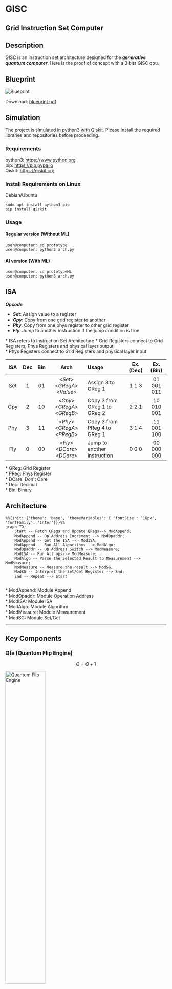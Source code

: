 # GISC
## Grid Instruction Set Computer

## Description
GISC is an instruction set architecture designed for the ***generative quantum computer***. Here is the proof of concept with a 3 bits GISC qpu. 

## Blueprint
<img src="photos/blueprint.png" title="Blueprint">  

Download: [blueprint.pdf](blueprint.pdf)  

## Simulation
The project is simulated in python3 with Qiskit. Please install the required libraries and repositories before proceeding.


### Requirements
python3: https://www.python.org  
pip:  https://pip.pypa.io  
Qiskit: https://qiskit.org  

### Install Requirements on Linux
Debian/Ubuntu  
```
sudo apt install python3-pip
pip install qiskit
```

### Usage

#### Regular version (Without ML)
```
user@computer: cd prototype
user@computer: python3 arch.py
```

#### AI version (With ML)
```
user@computer: cd prototypeML
user@computer: python3 arch.py
```

## ISA
***Opcode***  
- ***Set***: Assign value to a register
- ***Cpy***: Copy from one grid register to another
- ***Phy***: Copy from one phys register to other grid register
- ***Fly***: Jump to another instruction if the jump condition is true

\* ISA refers to Instruction Set Architecture
\* Grid Registers connect to Grid Registers, Phys Registers and physical layer output  
\* Phys Registers connect to Grid Registers and physical layer input  


| ISA | Dec | Bin | Arch | Usage | Ex. (Dec) |Ex. (Bin)
| :--:|:-:| :-: | :----: | :---- |:-: |:-:|
| Set |1| 01 | <_Set_> <_GRegA_>  <_Value_> | Assign 3 to GReg 1 |1 1 3| 01 001 011 |
| Cpy |2| 10 | <_Cpy_> <_GRegA_>  <_GRegB_> | Copy 3 from GReg 1 to GReg 2 |2 2 1| 10 010 001 |
| Phy |3| 11 | <_Phy_> <_GRegA_>  <_PRegB_> | Copy 3 from PReg 4 to GReg 1 |3 1 4| 11 001 100 |
| Fly |0| 00 | <_Fly_> <_DCare_>  <_DCare_> | Jump to another instruction |0 0 0| 00 000 000 |

\* GReg: Grid Register  
\* PReg: Phys Register  
\* DCare: Don't Care  
\* Dec: Decimal  
\* Bin: Binary  




## Architecture

```mermaid
%%{init: {'theme': 'base', 'themeVariables': { 'fontSize': '18px', 'fontFamily': 'Inter'}}}%%
graph TD;
    Start -- Fetch CRegs and Update QRegs--> ModAppend;
    ModAppend -- Op Address Increment --> ModOpaddr;
    ModAppend -- Get the ISA --> ModISA;
    ModAppend -- Run All Algorithms --> ModAlgo;
    ModOpaddr -- Op Address Switch --> ModMeasure;
    ModISA -- Run All ops--> ModMeasure;
    ModAlgo -- Parse the Selected Result to Measurement --> ModMeasure;
    ModMeasure -- Measure the result --> ModSG;
    ModSG -- Interpret the Set/Get Register --> End;
    End -- Repeat --> Start
    
```

\* ModAppend: Module Append  
\* ModOpaddr: Module Operation Address  
\* ModISA: Module ISA  
\* ModAlgo: Module Algorithm  
\* ModMeasure: Module Measurement  
\* ModSG: Module Set/Get

------------------------------------------------------------
## Key Components

### Qfe (Quantum Flip Engine)
$$ Q = Q + 1 $$

<img src="photos/qfe.png" title="Quantum Flip Engine" width=50%>

Demo: [qfe.py](backup/qfe.py)  

Usage:  
```
user@computer: cd backup
user@computer: python3 qfe.py
```
Sample Output:  
```
0b0,0001,1
0b1,0010,2
0b10,0011,3
0b11,0100,4
0b100,0101,5
0b101,0110,6
0b110,0111,7
0b111,1000,8
0b1000,1001,9
0b1001,1010,10
0b1010,1011,11
0b1011,1100,12
0b1100,1101,13
0b1101,1110,14
0b1110,1111,15
0b1111,0000,0
```
Explain: Qfe iterates from 0 to 15 



11 0
10 1
01 1
00 0

### Arithmetic

#### Flip

$$ C = A \wedge B  $$


<img src="photos/qFlip.png" title="Quantum Flip" width=50%>

Demo: [qAlgoFlip.py](backup/qAlgoFlip.py)  

Usage:  
```
user@computer: cd backup
user@computer: python3 qAlgoFlip.py
```

Sample Input:  
```
inputA(0-7):5
inputB(0-7):3
```
Sample Output:  
```
110
6
```
Explain: 101 f 011 = 110  

#### Mask

$$ C = A \ and \ B $$

<img src="photos/qMask.png" title="Quantum Mask" width=40%>

Demo: [qAlgoMask.py](backup/qAlgoMask.py)  

Usage:  
```
user@computer: cd backup
user@computer: python3 qAlgoMask.py
```

Sample Input:  
```
inputA(0-7):5
inputB(0-7):3
```
Sample Output:  
```
001
1
```
Explain: 101 & 011 = 001  



#### Shift
$$ C = B[0] \ ? \ A >> 1 \ : \ A << 1 $$


<img src="photos/qShift.png" title="Quantum Shift">

Demo: [qAlgoShift.py](backup/qAlgoShift.py)  

Usage:  
```
user@computer: cd backup
user@computer: python3 qAlgoShift.py
```

Sample Input 1:  
```
inputA(0-7):2
inputB(0-7):0
```
Sample Output 1:  
```
100
4
```
Explain: 2 << 1 = 4  

Sample Input 2:  
```
inputA(0-7):2
inputB(0-7):1
```
Sample Output 2:  
```
001
1
```
Explain: 2 >> 1 = 1  

#### Equal to
$$ C = (A == B) $$

<img src="photos/qEq.png" title="Quantum Equal to">


Demo: [qAlgoEq.py](backup/qAlgoEq.py)  

Usage:  
```
user@computer: cd backup
user@computer: python3 qAlgoEq.py
```

Sample Input 1:  
```
inputA(0-7):5
inputB(0-7):5
```
Sample Output 1:  
```
111
1
```
Explain: 5 == 5 = 1  

Sample Input 2:  
```
inputA(0-7):6
inputB(0-7):5
```
Sample Output 2:  
```
100
0
```
Explain: 6 == 5 = 0  

#### Greater Than 

$$ C = A > B $$
<img src="photos/qGt.png" title="Quantum Greater Than">

Demo: [qAlgoGt.py](backup/qAlgoGt.py)  

Usage:  
```
user@computer: cd backup
user@computer: python3 qAlgoGt.py
```

Sample Input 1:  
```
inputA(0-7):5
inputB(0-7):5
```
Sample Output 1:  
```
0000
0
```
Explain: 5 > 5 = 0  

Sample Input 2:  
```
inputA(0-7):6
inputB(0-7):5
```
Sample Output 2:  
```
0001
1
```
Explain: 6 > 5 = 1  

#### Addition 
$$ C = A + B $$

<img src="photos/qAdd.png" title="Quantum Addition">

Demo: [qAlgoAdd.py](backup/qAlgoAdd.py)  

Usage:  
```
user@computer: cd backup
user@computer: python3 qAlgoAdd.py
```

Sample Input:  
```
inputA(0-7):7
inputB(0-7):6
```
Sample Output:  
```
1101
1
0
1
1
13
```
Explain: 7+6 = 13  

#### Multiplication  
$$ C = A * B $$

<img src="photos/qMul.png" title="Quantum Multiplication">

Demo: [qAlgoMul.py](backup/qAlgoMul.py)  

Usage:  
```
user@computer: cd backup
user@computer: python3 qAlgoMul.py
```

Sample Input:  
```
inputA(0-7):3
inputB(0-7):4
```
Sample Output:  
```
001100
12
```
Explain: 3*4 = 12  

### Machine Learning

#### Angle versus Probablity

$$ P = N(D) $$

P: Probability
D: Degree
N: Normalize

<img src="photos/avp.png" title="Angle Versus Probability" width=50%>

Demo: [avp.py](backup/ml/avp.py)  

Usage:  
```
user@computer: cd backup/ml
user@computer: python3 avp.py
```
Sample Input/Output:  
```
Rotated Angle: 45

Expected Measured probablity:  14.645%
Expected Normalized Probability: 25.000%
Result:  {'1': 14785, '0': 85215}

Actual Measured Probability: 14.785%
Actual Normalized Probability: 25.126%
Error Rate:  0.502%

```
Explain: 45 degree is equalvalent to 25% hitting rate.

In Depth

|Degree|Probability|
|:-|-:|
|45 		| ~25%|
|90 		| ~50%|
|135 		| ~75%|
|180 		| ~100%|

#### QML Mapping

<img src="photos/qml_mapping.png" title="QML Mapping" width=50%>

Demo: [qml_mapping.py](backup/ml/qml_mapping.py)  

Usage:  
```
user@computer: cd backup/ml/qml_mapping
user@computer: python3 qml_mapping.py
```
Sample Input/Output:  
```
Purple Image finder 
Description: Check if the image is purple

Original Image:
px0 [ 128.0 0.0 112.0 ]
px1 [ 130.0 100.0 132.0 ]
px2 [ 150.0 20.0 160.0 ]
px3 [ 150.0 40.0 100.0 ]

Normalized Image:
px0 [ 1.58 0.00 1.38 ]
px1 [ 1.60 1.23 1.63 ]
px2 [ 1.85 0.25 1.97 ]
px3 [ 1.85 0.49 1.23 ]

Original Weight [ 139.50 40.00 126.00 ]

Normalized Weight [ 1.69 0.32 1.51 ]

Probability of Matching 88.19 %

Matched: Kinda
```
Explain: The purple image finder maps the pre-calcuated weight to determine whether the 2x2 image is purple color or not.

#### QML Learning

<img src="photos/qml_learning.png" title="QML Learning" width=50%>

Demo: [qml_learning.py](backup/ml/qml_learning.py)  

Usage:  
```
user@computer: cd backup/ml/qml_learning
user@computer: python3 qml_learning.py
```
Sample Input/Output:  
```
Purple Image Trainer 
Description: Find the decent weight

Training ...

Group  0

r:  [506, 250, 76, 57, 114, 261, 488]
g:  [127, 158, 284, 468, 628, 749, 792]
b:  [504, 388, 268, 227, 251, 377, 497]

index of desired r,g,b:  3 0 3

Group  1

r:  [486, 218, 81, 41, 116, 273, 470]
g:  [106, 154, 269, 466, 637, 758, 794]
b:  [521, 379, 283, 250, 283, 368, 484]

index of desired r,g,b:  3 0 3

Group  2

r:  [507, 231, 82, 51, 126, 276, 474]
g:  [136, 167, 283, 466, 623, 769, 805]
b:  [523, 378, 281, 254, 292, 363, 482]

index of desired r,g,b:  3 0 3

Group  3

r:  [504, 227, 85, 54, 119, 254, 505]
g:  [114, 129, 266, 468, 631, 747, 813]
b:  [520, 375, 275, 237, 280, 367, 462]

index of desired r,g,b:  3 0 3
Weight for the Target Model are 1.57 0.00 1.57


```
Explain: The purple image trainer demostrates how to train a purple image pixel finder.

## 8-bits GISC Quantum Computer Prototype (w/o ML)
Codename: Darklain

### Specification
ISA Size: 8 Bits  
Max ISA Address: 8 Operations  
Register Size(Grid & Phy): 3 bit (0-7)  
Number of loops: 10 runs  
Number of Quantum bits: 177  
Number of Classical bits: 66  
Depth of Logic Gates: 104  
Depth of Basis Gates: 7065  

### Key Parameters
|Name|Binary|Decimal|
|:-|-:|:-:|
|OP_SET 		| 01|1|
|OP_CPY 		| 10|2|
|OP_PHY 		| 11|3|
|OP_FLY 		| 00|0|
|QUB_REGA 		|000|0|
|QUB_REGB 		|001|1|
|QUB_SG   		|010|2|
|QUB_INPUTA 	|011|3|
|QUB_INPUTB 	|100|4|
|QUB_F_CON 		|011|3|
|QUB_F_POS 		|100|4|
|QUB_INPUTS 	|101|5|
|QUB_OUTPUTCL	|110|6|
|QUB_OUTPUTCU	|111|7|
|VAL_ZERO 		|000|0|
|VAL_ONE 		|001|1|
|VAL_TWO   		|010|2|
|VAL_THREE 		|011|3|
|VAL_FOUR 		|100|4|
|VAL_FIVE 		|101|5|
|VAL_SIX		|110|6|
|VAL_SEVEN		|111|7|

\* QUB_SG: Qubit Set Get Command  
\* QUB_F_CON: Qubit Fly Condition  
\* QUB_F_Pos: Qubit Fly Position  
\* QUB_OUTPUTCL: Qubit Output C Lower 3 bits  
\* QUB_OUTPUTCU: Qubit Output C Upper 3 bits  

### Sample Input

Math Notation:

$$ A = 2 $$

$$ B = 3 $$

$$ S = CL $$

$$ J = 1 $$

$$ P = 7 $$

$$ F $$

Purpose:  
**To test registers assignment, copying and loop.**
```
SET QUB_INPUTA VAL_TWO  
SET QUB_INPUTB VAL_THREE  
CPY QUB_INPUTS QUB_OUTPUTCL  
SET QUB_F_CON VAL_ONE  
SET QUB_F_POS VAL_SEVEN  
FLY  
FLY  
```
Explain:    
\* Set grid register qub_inputA to 2  
\* Set grid register qub_inputB to 3  
\* Copy grid register qub_inputB from grid register qub_outputcl  
\* Set jump condition to 1  
\* Set jump instruction to 7  
\* Fly  

### Sample Output

```
start
----------------------------
run  1
Current Addr:  0
ISA: OP_SET QUB_INPUTA VAL_TWO 

Result: {'000000000000000000000000000001001011010000000000000010000000000001': 1}
opaddr  1 | 0 0 1
isa  0 1 0 1 1 0 1 0
fly,set,cpy,phy  0 1 0 0
regA  0
regB  0
regSG  0
regInputA  2
regInputB  0
regInputS  0
regOutputCL  0
regOutputCU  0
----------------------------

----------------------------
run  2
Current Addr:  1
ISA: OP_SET QUB_INPUTB VAL_THREE

Result: {'000000000000000000000000000001001100011000000000011010000000000010': 1}
opaddr  2 | 0 1 0
isa  0 1 1 0 0 0 1 1
fly,set,cpy,phy  0 1 0 0
regA  0
regB  0
regSG  0
regInputA  2
regInputB  3
regInputS  0
regOutputCL  0
regOutputCU  0
----------------------------

----------------------------
run  3
Current Addr:  2
ISA: OP_SET QUB_INPUTS VAL_SEVEN

Result: {'000000000000000000000000000001001101111000000111011010000000000011': 1}
opaddr  3 | 0 1 1
isa  0 1 1 0 1 1 1 1
fly,set,cpy,phy  0 1 0 0
regA  0
regB  0
regSG  0
regInputA  2
regInputB  3
regInputS  7
regOutputCL  0
regOutputCU  0
----------------------------

----------------------------
run  4
Current Addr:  3
ISA: OP_CPY QUB_REGA QUB_OUTPUTCL

Result: {'000000000000000000000000000010010000110000110111011010000000110100': 1}
opaddr  4 | 1 0 0
isa  1 0 0 0 0 1 1 0
fly,set,cpy,phy  0 0 1 0
regA  6
regB  0
regSG  0
regInputA  2
regInputB  3
regInputS  7
regOutputCL  6
regOutputCU  0
----------------------------

----------------------------
run  5
Current Addr:  4
ISA: OP_SET QUB_F_CON VAL_ONE

Result: {'000000000000000000000000010001001011001000110111011001000000110101': 1}
opaddr  5 | 1 0 1
isa  0 1 0 1 1 0 0 1
fly,set,cpy,phy  0 1 0 0
regA  6
regB  0
regSG  0
regInputA  1
regInputB  3
regInputS  7
regOutputCL  6
regOutputCU  0
----------------------------

----------------------------
run  6
Current Addr:  5
ISA: OP_SET QUB_F_POS VAL_SEVEN

Result: {'000000000000000000000000011001001100111000011111111001000000110110': 1}
opaddr  6 | 1 1 0
isa  0 1 1 0 0 1 1 1
fly,set,cpy,phy  0 1 0 0
regA  6
regB  0
regSG  0
regInputA  1
regInputB  7
regInputS  7
regOutputCL  3
regOutputCU  0
----------------------------

----------------------------
run  7
Current Addr:  6
ISA: OP_FLY VAL_ZERO VAL_ZERO

Result: {'000000000000000000000000111000100000000000111111111001000000110111': 1}
opaddr  7 | 1 1 1
isa  0 0 0 0 0 0 0 0
fly,set,cpy,phy  1 0 0 0
regA  6
regB  0
regSG  0
regInputA  1
regInputB  7
regInputS  7
regOutputCL  7
regOutputCU  0
----------------------------

----------------------------
run  8
Current Addr:  7
ISA: OP_FLY VAL_ZERO VAL_ZERO

Result: {'000000000000000000000000000000100000000000111111111001000000110111': 1}
opaddr  7 | 1 1 1
isa  0 0 0 0 0 0 0 0
fly,set,cpy,phy  1 0 0 0
regA  6
regB  0
regSG  0
regInputA  1
regInputB  7
regInputS  7
regOutputCL  7
regOutputCU  0
----------------------------

----------------------------
run  9
Current Addr:  7
ISA: OP_FLY VAL_ZERO VAL_ZERO

Result: {'000000000000000000000000000000100000000000111111111001000000110111': 1}
opaddr  7 | 1 1 1
isa  0 0 0 0 0 0 0 0
fly,set,cpy,phy  1 0 0 0
regA  6
regB  0
regSG  0
regInputA  1
regInputB  7
regInputS  7
regOutputCL  7
regOutputCU  0
----------------------------

----------------------------
run  10
Current Addr:  7
ISA: OP_FLY VAL_ZERO VAL_ZERO

Result: {'000000000000000000000000000000100000000000111111111001000000110111': 1}
opaddr  7 | 1 1 1
isa  0 0 0 0 0 0 0 0
fly,set,cpy,phy  1 0 0 0
regA  6
regB  0
regSG  0
regInputA  1
regInputB  7
regInputS  7
regOutputCL  7
regOutputCU  0
----------------------------

Type of gates
	 x 158
	 mcx 103
	 state_preparation 59
	 cx 58
	 ccx 58
	 cswap 56
	 measure 42
	 mcx_gray 31
	 barrier 1
	 swap 1
Non-local gates:  307
Number of Quantum bits:  177
Number of Classical bits:  66
Depth:  104
Depth(basis gates):  7065
End


```
## 8-bits GISC Quantum Computer Prototype (w ML)

### Sample Input

Math Notation:

$$ SG = 4 $$

$$ F $$

$$ F $$

$$ F $$

$$ F $$

$$ SG= 0 $$

Purpose:  
**Goes thru a training process for 5 runs, then maps the generated weight to the sample and see the result.**
```
SET QUB_SG VAL_FOUR
FLY
FLY
FLY
FLY
SET QUB_SG VAL_ZERO  

```
Explain:    
\* Set grid register qub_sg to 4 (Trigger the Machine Training)  
\* Fly  
\* Fly  
\* Fly  
\* Fly  
\* Set grid register qub_sg to 0 (Trigger the Machine Mapping) 
\* Copy grid register qub_inputB from grid register qub_outputcl  

### Sample Output

```
start
----------------------------
run  1
Current Addr:  0
ISA: OP_SET QUB_SG VAL_FOUR 

Result: {'000000000000000000000000000001001010100000000000000000100000000001': 10}
opaddr  1 | 0 0 1
isa  0 1 0 1 0 1 0 0
fly,set,cpy,phy  0 1 0 0
regA  0
regB  0
regSG  4
regInputA  0
regInputB  0
regInputS  0
regOutputCL  0
regOutputCU  0
----------------------------

State: Training

Training Group:  0

r:  [467, 214, 87, 60, 121, 299, 517]
g:  [128, 166, 277, 471, 638, 756, 800]
b:  [489, 352, 276, 229, 313, 400, 519]

index of desired r,g,b:  3 0 3
----------------------------
run  2
Current Addr:  1
ISA: OP_FLY QUB_REGA VAL_ZERO 

Result: {'000000000000000000000000000000100000000000000000000000100000000010': 10}
opaddr  2 | 0 1 0
isa  0 0 0 0 0 0 0 0
fly,set,cpy,phy  1 0 0 0
regA  0
regB  0
regSG  4
regInputA  0
regInputB  0
regInputS  0
regOutputCL  0
regOutputCU  0
----------------------------

State: Training

Training Group:  1

r:  [500, 229, 81, 62, 108, 244, 480]
g:  [110, 143, 273, 465, 645, 794, 840]
b:  [507, 357, 253, 231, 280, 374, 511]

index of desired r,g,b:  3 0 3
----------------------------
run  3
Current Addr:  2
ISA: OP_FLY QUB_REGA VAL_ZERO 

Result: {'000000000000000000000000000000100000000000000000000000100000000011': 10}
opaddr  3 | 0 1 1
isa  0 0 0 0 0 0 0 0
fly,set,cpy,phy  1 0 0 0
regA  0
regB  0
regSG  4
regInputA  0
regInputB  0
regInputS  0
regOutputCL  0
regOutputCU  0
----------------------------

State: Training

Training Group:  2

r:  [508, 242, 81, 52, 117, 257, 467]
g:  [105, 167, 287, 459, 637, 765, 797]
b:  [507, 375, 277, 234, 275, 364, 495]

index of desired r,g,b:  3 0 3
----------------------------
run  4
Current Addr:  3
ISA: OP_FLY QUB_REGA VAL_ZERO 

Result: {'000000000000000000000000000000100000000000000000000000100000000100': 10}
opaddr  4 | 1 0 0
isa  0 0 0 0 0 0 0 0
fly,set,cpy,phy  1 0 0 0
regA  0
regB  0
regSG  4
regInputA  0
regInputB  0
regInputS  0
regOutputCL  0
regOutputCU  0
----------------------------

State: Training

Training Group:  3

r:  [492, 222, 82, 48, 112, 270, 512]
g:  [126, 156, 273, 492, 647, 772, 818]
b:  [517, 357, 260, 246, 279, 362, 515]

index of desired r,g,b:  3 0 3
----------------------------
run  5
Current Addr:  4
ISA: OP_FLY QUB_REGA VAL_ZERO 

Result: {'000000000000000000000000000000100000000000000000000000100000000101': 10}
opaddr  5 | 1 0 1
isa  0 0 0 0 0 0 0 0
fly,set,cpy,phy  1 0 0 0
regA  0
regB  0
regSG  4
regInputA  0
regInputB  0
regInputS  0
regOutputCL  0
regOutputCU  0
----------------------------

State: Training

Calculating the weight ...
The weight for the Target Model are 1.57 0.00 1.57
----------------------------
run  6
Current Addr:  5
ISA: OP_SET QUB_SG VAL_ZERO 

Result: {'000000000000000000000000100001001010000000000000000000000000000110': 10}
opaddr  6 | 1 1 0
isa  0 1 0 1 0 0 0 0
fly,set,cpy,phy  0 1 0 0
regA  0
regB  0
regSG  0
regInputA  0
regInputB  0
regInputS  0
regOutputCL  0
regOutputCU  0
----------------------------

State: Mapping

[[1.84799568 0.49279885 1.50303649]
 [1.68783605 0.32031925 1.50303649]
 [1.58927628 0.23407945 1.50303649]
 [1.63855617 0.32031925 1.50303649]]
[1.57079633 0.         1.57079633]
{'10000': 27, '00000': 973}

Probability of Matching 89.49 %

Matched: 85%
----------------------------
run  7
Current Addr:  6
ISA: OP_FLY QUB_REGA VAL_ZERO 

Result: {'000000000000000000000000000000100000000000000000000000000000000111': 10}
opaddr  7 | 1 1 1
isa  0 0 0 0 0 0 0 0
fly,set,cpy,phy  1 0 0 0
regA  0
regB  0
regSG  0
regInputA  0
regInputB  0
regInputS  0
regOutputCL  0
regOutputCU  0
----------------------------

State: Mapping

[[1.84799568 0.49279885 1.50303649]
 [1.68783605 0.32031925 1.50303649]
 [1.58927628 0.23407945 1.50303649]
 [1.63855617 0.32031925 1.50303649]]
[1.57079633 0.         1.57079633]
{'10000': 21, '00000': 979}

Probability of Matching 90.74 %

Matched: 90%
----------------------------
run  8
Current Addr:  7
ISA: OP_FLY QUB_REGA VAL_ZERO 

Result: {'000000000000000000000000000000100000000000000000000000000000000000': 10}
opaddr  0 | 0 0 0
isa  0 0 0 0 0 0 0 0
fly,set,cpy,phy  1 0 0 0
regA  0
regB  0
regSG  0
regInputA  0
regInputB  0
regInputS  0
regOutputCL  0
regOutputCU  0
----------------------------

State: Mapping

[[1.84799568 0.49279885 1.50303649]
 [1.68783605 0.32031925 1.50303649]
 [1.58927628 0.23407945 1.50303649]
 [1.63855617 0.32031925 1.50303649]]
[1.57079633 0.         1.57079633]
{'10000': 18, '00000': 982}

Probability of Matching 91.43 %

Matched: 90%

Type of gates
	 x 158
	 mcx 103
	 state_preparation 59
	 cx 58
	 ccx 58
	 cswap 56
	 measure 42
	 mcx_gray 31
	 barrier 1
	 swap 1
Non-local gates:  307
Number of Quantum bits:  177
Number of Classical bits:  66
Depth:  104
Depth(basis gates):  7065
End


```

## Device Architecture

### 2D Coupling Map
16x16 2D Grid

GISC uses grid architecture as coupling map.
<img src="photos/grid.png" title="Grid Mapping">

The mapping routs clockwise, in which starts from the middle and ends at the bottom right corner.
<img src="photos/clockwise.png" title="Clockwise">

### Qubits Table for the Coupling Map
|QB|0-15|16-31|32-47|48-63|64-79|80-95|96-111|112-127|128-143|144-159|160-177|178-191|192-207|208-223|224-239|240-255
|:-|:-|:-|:-|:-|:-|:-|:-|:-|:-|:-|:-|:-|:-|:-|:-|:-|
|0|opaddr0|op_phy|opb_outputCL|qreg_inputB2|opb_phy_regG|qreg_phy_e2|op_swap_outputCL|algo_maskB1|algo_equalA0|algo_greaterC0|algo_mulB0|algo_mulS|
|1|opaddr1|op_fly|opb_outputCU|qreg_inputS0|opb_phy_regH|qreg_phy_f0|op_swap_outputCU|algo_maskB2|algo_equalA1|algo_greaterC1|algo_mulB1|
|2|opaddr2|opa_regA|qreg_a0|qreg_inputS1|qreg_phy_a0|qreg_phy_f1|op_jmp_swap|algo_maskC0|algo_equalA2|algo_greaterC2|algo_mulB2
|3|isa0|opa_regB|qreg_a1|qreg_inputS2|qreg_phy_a1|qreg_phy_f2|algo_flipA0|algo_maskC1|algo_equalB0|algo_addA0|algo_mulC0
|4|isa1|opa_SG|qreg_a2|qreg_outputCL0|qreg_phy_a2|qreg_phy_g0|algo_flipA1|algo_maskC2|algo_equalB1|algo_addA1|algo_mulC1
|5|isa2|opa_inputA|qreg_b0|qreg_outputCL1|qreg_phy_b0|qreg_phy_g1|algo_flipA2|algo_shiftA0|algo_equalB2|algo_addA2|algo_mulC2
|6|isa3|opa_inputB|qreg_b1|qreg_outputCL2|qreg_phy_b1|qreg_phy_g2|algo_flipB0|algo_shiftA1|algo_equalC0|algo_addB0|algo_mulC4
|7|isa4|opa_inputS|qreg_b2|qreg_outputCU0|qreg_phy_b2|qreg_phy_h0|algo_flipB1|algo_shiftA2|algo_equalC1|algo_addB1|algo_mulC5
|8|isa5|opa_outputCL|qreg_sg0|qreg_outputCU1|qreg_phy_c0|qreg_phy_h1|algo_flipB2|algo_shiftB0|algo_equalC2|algo_addB2|algo_mulC6|
|9|isa6|opa_outputCU|qreg_sg1|qreg_outputCU2|qreg_phy_c1|qreg_phy_h2|algo_flipC0|algo_shiftB1|algo_equalD0|algo_addC0|algo_idleS|
|A|isa7|opb_regA|qreg_sg2|opb_phy_regA|qreg_phy_c2|op_swap_regA|algo_flipC1|algo_shiftB2|algo_greaterA0|algo_addC1|algo_flipS
|B|dmy0|opb_regB|qreg_inputA0|opb_phy_regB|qreg_phy_d0|op_swap_regB|algo_flipC2|algo_shiftC0|algo_greaterA1|algo_addC2|algo_maskS|
|C|dmy1|opb_SG|qreg_inputA1|opb_phy_regC|qreg_phy_d1|op_swap_SG|algo_maskA0|algo_shiftC1|algo_greaterA2|algo_addD0|algo_shiftS
|D|dmy2|opb_inputA|qreg_inputA2|opb_phy_regD|qreg_phy_d2|op_swap_inputA|algo_maskA1|algo_shiftC2|algo_greaterB0|algo_mulA0|algo_equalS|
|E|op_set|opb_inputB|qreg_inputB0|opb_phy_regE|qreg_phy_e0|op_swap_inputB|algo_maskA2|algo_shiftD0|algo_greaterB1|algo_mulA1|algo_greaterS|
|F|op_cpy|opb_inputS|qreg_inputB1|opb_phy_regF|qreg_phy_e1|op_swap_inputS|algo_maskB0|algo_shiftD1|algo_greaterB2|algo_mulA2|algo_addS|




This is how the grid looks after mapping with qubits.
<img src="photos/grid_mapped.png" title="Grid Mapping">

### 3D Coupling Map 

7x7x7 3D Grid

<img src="photos/cubeFrontN.png" title="Cube Front No Mapped">

<img src="photos/cubeFront.png" title="Cube Front">

<img src="photos/cubeDiagN.png" title="Cube Diagonal No Mapped">

<img src="photos/cubeDiag.png" title="Cube Diagonal">



## Device Architecture

Grid-like Coupling Architecture

Accuracy depends on the number of shots.

Neutral Atoms

If Total Basic gates exceeds maximum depth
	split to 2 or 3 sectors
	
optimize the circuit to reduce the number of swap gates 

Mapping Table for qubits

## Future
GISC is capable of contructing 16 bits, 32 bits or 64 bits architecture

Todo
4 bit GISC for testing actutal hardware

8 registers max
32 bits
setOnce for probability mode

lifetime(~20us == ~20,000ns) for each qubit [from Rigetti doc]
each gate ~(40-180ns)
current 7065*180ns == 1271700 ns == 1271.7us

Sample Input

Comment Code snippet line by line

Explain Algorithm

Reference:
https://link.springer.com/article/10.1007/s11128-020-02873-5 (Grid-like Coupling Architecture)
